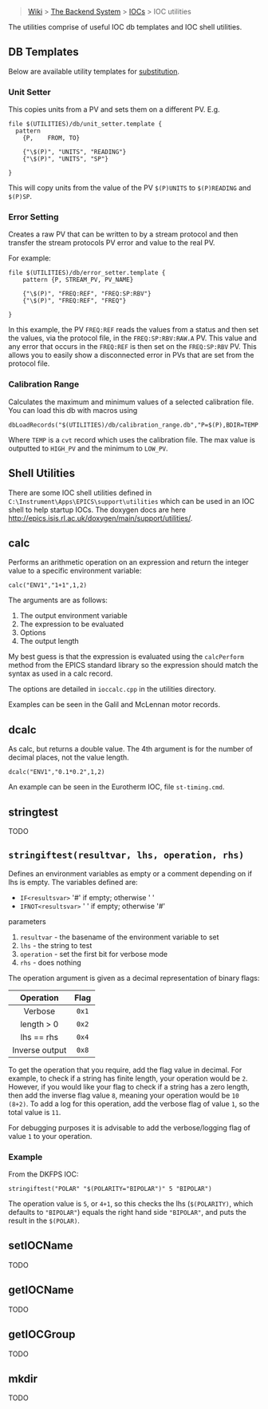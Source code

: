 > [Wiki](Home) > [The Backend System](The-Backend-System) > [IOCs](IOCs) > IOC utilities

The utilities comprise of useful IOC db templates and IOC shell utilities.

## DB Templates

Below are available utility templates for [substitution](Template-Substitutions).

### Unit Setter

This copies units from a PV and sets them on a different PV. E.g.

    file $(UTILITIES)/db/unit_setter.template { 
      pattern 
        {P,    FROM, TO}
    
        {"\$(P)", "UNITS", "READING"}
        {"\$(P)", "UNITS", "SP"}
	
    }

This will copy units from the value of the PV `$(P)UNITS` to `$(P)READING` and `$(P)SP`.

### Error Setting

Creates a raw PV that can be written to by a stream protocol and then transfer the stream protocols PV error and value to the real PV.

For example:

    file $(UTILITIES)/db/error_setter.template {
        pattern {P, STREAM_PV, PV_NAME}
    
        {"\$(P)", "FREQ:REF", "FREQ:SP:RBV"}
        {"\$(P)", "FREQ:REF", "FREQ"}

    }

In this example, the PV `FREQ:REF` reads the values from a status and then set the values, via the protocol file, in the `FREQ:SP:RBV:RAW.A` PV. This value and any error that occurs in the `FREQ:REF` is then set on the `FREQ:SP:RBV` PV. This allows you to easily show a disconnected error in PVs that are set from the protocol file.

### Calibration Range

Calculates the maximum and minimum values of a selected calibration file. You can load this db with macros using 
```
dbLoadRecords("$(UTILITIES)/db/calibration_range.db","P=$(P),BDIR=TEMP.BDIR,TDIR=TEMP.TDIR,SPEC=TEMP.SPEC,HIGH_PV=TEMP:RANGE:OVER.B,LOW_PV=TEMP:RANGE:UNDER.B")
```
Where `TEMP` is a `cvt` record which uses the calibration file. The max value is outputted to `HIGH_PV` and the minimum to `LOW_PV`.

## Shell Utilities

There are some IOC shell utilities defined in `C:\Instrument\Apps\EPICS\support\utilities` which can be used in an IOC shell to help startup IOCs. The doxygen docs are here http://epics.isis.rl.ac.uk/doxygen/main/support/utilities/.

## calc

Performs an arithmetic operation on an expression and return the integer value to a specific environment variable:

`calc("ENV1","1+1",1,2)`

The arguments are as follows:

1. The output environment variable
2. The expression to be evaluated
3. Options
4. The output length

My best guess is that the expression is evaluated using the `calcPerform` method from the EPICS standard library so the expression should match the syntax as used in a calc record.

The options are detailed in `ioccalc.cpp` in the utilities directory.

Examples can be seen in the Galil and McLennan motor records.

## dcalc

As calc, but returns a double value. The 4th argument is for the number of decimal places, not the value length.

`dcalc("ENV1","0.1*0.2",1,2)`

An example can be seen in the Eurotherm IOC, file `st-timing.cmd`.

## stringtest

TODO

## `stringiftest(resultvar, lhs, operation, rhs)`

Defines an environment variables as empty or a comment depending on if lhs is empty. The variables defined are:
- `IF<resultsvar>` '#' if empty; otherwise ' ' 
- `IFNOT<resultsvar>` ' ' if empty; otherwise '#'

parameters

1. `resultvar` - the basename of the environment variable to set
1. `lhs` - the string to test
1. `operation` - set the first bit for verbose mode
1. `rhs` - does nothing

The operation argument is given as a decimal representation of binary flags:

| Operation       | Flag  |
|:---------------:|:-----:|
| Verbose         | `0x1` |
| length > 0      | `0x2` |
| lhs == rhs      | `0x4` |
| Inverse output  | `0x8` |

To get the operation that you require, add the flag value in decimal. For example, to check if a string has finite length, your operation would be `2`. However, if you would like your flag to check if a string has a zero length, then add the inverse flag value `8`, meaning your operation would be `10 (8+2)`. To add a log for this operation, add the verbose flag of value `1`, so the total value is `11`.

For debugging purposes it is advisable to add the verbose/logging flag of value `1` to your operation.

### Example 
From the DKFPS IOC:
```
stringiftest("POLAR" "$(POLARITY="BIPOLAR")" 5 "BIPOLAR")
```
The operation value is `5`, or `4+1`, so this checks the lhs (`$(POLARITY)`, which defaults to `"BIPOLAR"`) equals the right hand side `"BIPOLAR"`, and puts the result in the `$(POLAR)`.

## setIOCName

TODO

## getIOCName

TODO

## getIOCGroup

TODO

## mkdir

TODO